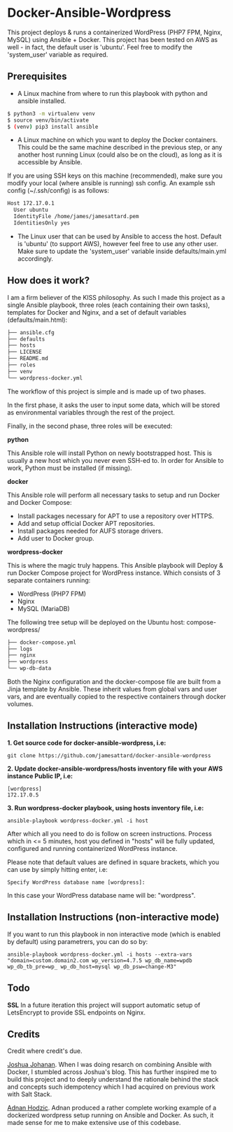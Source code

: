 # Docker-Ansible-Wordpress

This project deploys & runs a containerized WordPress (PHP7 FPM, Nginx, MySQL) using Ansible + Docker. This project has been tested on AWS as well - in fact, the default
user is 'ubuntu'. Feel free to modify the 'system_user' variable as required.

## Prerequisites

* A Linux machine from where to run this playbook with python and ansible installed.
```bash
$ python3 -m virtualenv venv
$ source venv/bin/activate
$ (venv) pip3 install ansible
```

* A Linux machine on which you want to deploy the Docker containers. This could be the same machine described in the previous step, or any another host running Linux (could also be on the cloud), as long as it is accessible by Ansible. 

If you are using SSH keys on this machine (recommended), make sure you modify your local (where ansible is running) ssh config. An example ssh config (~/.ssh/config) is as follows:
```bash
Host 172.17.0.1
  User ubuntu
  IdentityFile /home/james/jamesattard.pem
  IdentitiesOnly yes
```

* The Linux user that can be used by Ansible to access the host. Default is 'ubuntu' (to support AWS), however feel free to use any other user. Make sure to update the 'system_user' variable inside defaults/main.yml accordingly.

## How does it work?
I am a firm believer of the KISS philosophy. As such I made this project as a single Ansible playbook, three roles (each containing their own tasks), templates for Docker and Nginx, and a set of default variables (defaults/main.html):
```bash
├── ansible.cfg
├── defaults
├── hosts
├── LICENSE
├── README.md
├── roles
├── venv
└── wordpress-docker.yml
```

The workflow of this project is simple and is made up of two phases. 

In the first phase, it asks the user to input some data, which will be stored as environmental variables through the rest of the project. 

Finally, in the second phase, three roles will be executed:

**python**

This Ansible role will install Python on newly bootstrapped host. This is usually a new host which you never even SSH-ed to. In order for Ansible to work, Python must be installed (if missing).

**docker**

This Ansible role will perform all necessary tasks to setup and run Docker and Docker Compose:

* Install packages necessary for APT to use a repository over HTTPS.
* Add and setup official Docker APT repositories.
* Install packages needed for AUFS storage drivers.
* Add user to Docker group.

**wordpress-docker**

This is where the magic truly happens. This Ansible playbook will Deploy & run Docker Compose project for WordPress instance. Which consists of 3 separate containers running:
* WordPress (PHP7 FPM)
* Nginx
* MySQL (MariaDB)

The following tree setup will be deployed on the Ubuntu host:
compose-wordpress/
```bash
├── docker-compose.yml
├── logs
├── nginx
├── wordpress
└── wp-db-data
```

Both the Nginx configuration and the docker-compose file are built from a Jinja template by Ansible. These inherit values from global vars and user vars, and are eventually copied to the respective containers through docker volumes.

## Installation Instructions (interactive mode)

**1. Get source code for docker-ansible-wordpress, i.e:**

```
git clone https://github.com/jamesattard/docker-ansible-wordpress
```

**2. Update docker-ansible-wordpress/hosts inventory file with your AWS instance Public IP, i.e:**

```
[wordpress]
172.17.0.5
```

**3. Run wordpress-docker playbook, using hosts inventory file, i.e:**

```
ansible-playbook wordpress-docker.yml -i host
```

After which all you need to do is follow on screen instructions. Process which in <= 5 minutes, host you defined in "hosts" will be fully updated, configured and running containerized WordPress instance.

Please note that default values are defined in square brackets, which you can use by simply hitting enter, i.e:
```
Specify WordPress database name [wordpress]:
```

In this case your WordPress database name will be: "wordpress".

## Installation Instructions (non-interactive mode)

If you want to run this playbook in non interactive mode (which is enabled by default) using parametrers, you can do so by:

```
ansible-playbook wordpress-docker.yml -i hosts --extra-vars "domain=custom.domain2.com wp_version=4.7.5 wp_db_name=wpdb wp_db_tb_pre=wp_ wp_db_host=mysql wp_db_psw=change-M3"
```

## Todo

**SSL** In a future iteration this project will support automatic setup of LetsEncrypt to provide SSL endpoints on Nginx.

## Credits
Credit where credit's due. 

[Joshua Johanan](https://github.com/johanan). When I was doing resarch on combining Ansible with Docker, I stumbled across Joshua's blog. This has further inspired me to build this project and to deeply understand the rationale behind the stack and concepts such idempotency which I had acquired on previous work with Salt Stack.

[Adnan Hodzic](https://github.com/AdnanHodzic). Adnan produced a rather complete working example of a dockerized wordpress setup running on Ansible and Docker. As such, it made sense for me to make extensive use of this codebase.
